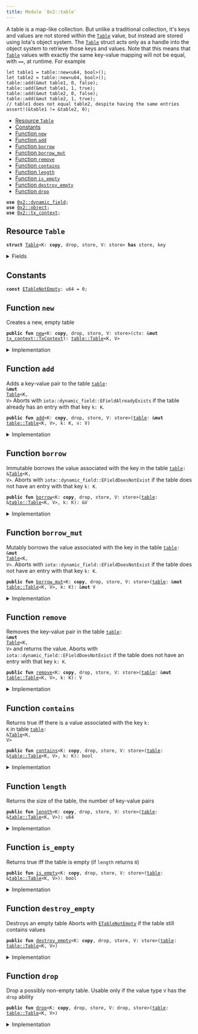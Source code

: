 ```yaml
---
title: Module `0x2::table`
---
```


A table is a map-like collection. But unlike a traditional collection, it's keys and values are
not stored within the <code><a href="../iota-framework/table.md#0x2_table_Table">Table</a></code> value, but instead are stored using Iota's object system. The
<code><a href="../iota-framework/table.md#0x2_table_Table">Table</a></code> struct acts only as a handle into the object system to retrieve those keys and values.
Note that this means that <code><a href="../iota-framework/table.md#0x2_table_Table">Table</a></code> values with exactly the same key-value mapping will not be
equal, with <code>==</code>, at runtime. For example
```
let table1 = table::new<u64, bool>();
let table2 = table::new<u64, bool>();
table::add(&mut table1, 0, false);
table::add(&mut table1, 1, true);
table::add(&mut table2, 0, false);
table::add(&mut table2, 1, true);
// table1 does not equal table2, despite having the same entries
assert!(&table1 != &table2, 0);
```


-  [Resource `Table`](#0x2_table_Table)
-  [Constants](#@Constants_0)
-  [Function `new`](#0x2_table_new)
-  [Function `add`](#0x2_table_add)
-  [Function `borrow`](#0x2_table_borrow)
-  [Function `borrow_mut`](#0x2_table_borrow_mut)
-  [Function `remove`](#0x2_table_remove)
-  [Function `contains`](#0x2_table_contains)
-  [Function `length`](#0x2_table_length)
-  [Function `is_empty`](#0x2_table_is_empty)
-  [Function `destroy_empty`](#0x2_table_destroy_empty)
-  [Function `drop`](#0x2_table_drop)


<pre><code><b>use</b> <a href="../iota-framework/dynamic_field.md#0x2_dynamic_field">0x2::dynamic_field</a>;
<b>use</b> <a href="../iota-framework/object.md#0x2_object">0x2::object</a>;
<b>use</b> <a href="../iota-framework/tx_context.md#0x2_tx_context">0x2::tx_context</a>;
</code></pre>



<a name="0x2_table_Table"></a>

## Resource `Table`



<pre><code><b>struct</b> <a href="../iota-framework/table.md#0x2_table_Table">Table</a>&lt;K: <b>copy</b>, drop, store, V: store&gt; <b>has</b> store, key
</code></pre>



<details>
<summary>Fields</summary>


<dl>
<dt>
<code>id: <a href="../iota-framework/object.md#0x2_object_UID">object::UID</a></code>
</dt>
<dd>
 the ID of this table
</dd>
<dt>
<code>size: u64</code>
</dt>
<dd>
 the number of key-value pairs in the table
</dd>
</dl>


</details>

<a name="@Constants_0"></a>

## Constants


<a name="0x2_table_ETableNotEmpty"></a>



<pre><code><b>const</b> <a href="../iota-framework/table.md#0x2_table_ETableNotEmpty">ETableNotEmpty</a>: u64 = 0;
</code></pre>



<a name="0x2_table_new"></a>

## Function `new`

Creates a new, empty table


<pre><code><b>public</b> <b>fun</b> <a href="../iota-framework/table.md#0x2_table_new">new</a>&lt;K: <b>copy</b>, drop, store, V: store&gt;(ctx: &<b>mut</b> <a href="../iota-framework/tx_context.md#0x2_tx_context_TxContext">tx_context::TxContext</a>): <a href="../iota-framework/table.md#0x2_table_Table">table::Table</a>&lt;K, V&gt;
</code></pre>



<details>
<summary>Implementation</summary>


<pre><code><b>public</b> <b>fun</b> <a href="../iota-framework/table.md#0x2_table_new">new</a>&lt;K: <b>copy</b> + drop + store, V: store&gt;(ctx: &<b>mut</b> TxContext): <a href="../iota-framework/table.md#0x2_table_Table">Table</a>&lt;K, V&gt; {
    <a href="../iota-framework/table.md#0x2_table_Table">Table</a> {
        id: <a href="../iota-framework/object.md#0x2_object_new">object::new</a>(ctx),
        size: 0,
    }
}
</code></pre>



</details>

<a name="0x2_table_add"></a>

## Function `add`

Adds a key-value pair to the table <code><a href="../iota-framework/table.md#0x2_table">table</a>: &<b>mut</b> <a href="../iota-framework/table.md#0x2_table_Table">Table</a>&lt;K, V&gt;</code>
Aborts with <code>iota::dynamic_field::EFieldAlreadyExists</code> if the table already has an entry with
that key <code>k: K</code>.


<pre><code><b>public</b> <b>fun</b> <a href="../iota-framework/table.md#0x2_table_add">add</a>&lt;K: <b>copy</b>, drop, store, V: store&gt;(<a href="../iota-framework/table.md#0x2_table">table</a>: &<b>mut</b> <a href="../iota-framework/table.md#0x2_table_Table">table::Table</a>&lt;K, V&gt;, k: K, v: V)
</code></pre>



<details>
<summary>Implementation</summary>


<pre><code><b>public</b> <b>fun</b> <a href="../iota-framework/table.md#0x2_table_add">add</a>&lt;K: <b>copy</b> + drop + store, V: store&gt;(<a href="../iota-framework/table.md#0x2_table">table</a>: &<b>mut</b> <a href="../iota-framework/table.md#0x2_table_Table">Table</a>&lt;K, V&gt;, k: K, v: V) {
    field::add(&<b>mut</b> <a href="../iota-framework/table.md#0x2_table">table</a>.id, k, v);
    <a href="../iota-framework/table.md#0x2_table">table</a>.size = <a href="../iota-framework/table.md#0x2_table">table</a>.size + 1;
}
</code></pre>



</details>

<a name="0x2_table_borrow"></a>

## Function `borrow`

Immutable borrows the value associated with the key in the table <code><a href="../iota-framework/table.md#0x2_table">table</a>: &<a href="../iota-framework/table.md#0x2_table_Table">Table</a>&lt;K, V&gt;</code>.
Aborts with <code>iota::dynamic_field::EFieldDoesNotExist</code> if the table does not have an entry with
that key <code>k: K</code>.


<pre><code><b>public</b> <b>fun</b> <a href="../iota-framework/table.md#0x2_table_borrow">borrow</a>&lt;K: <b>copy</b>, drop, store, V: store&gt;(<a href="../iota-framework/table.md#0x2_table">table</a>: &<a href="../iota-framework/table.md#0x2_table_Table">table::Table</a>&lt;K, V&gt;, k: K): &V
</code></pre>



<details>
<summary>Implementation</summary>


<pre><code><b>public</b> <b>fun</b> <a href="../iota-framework/table.md#0x2_table_borrow">borrow</a>&lt;K: <b>copy</b> + drop + store, V: store&gt;(<a href="../iota-framework/table.md#0x2_table">table</a>: &<a href="../iota-framework/table.md#0x2_table_Table">Table</a>&lt;K, V&gt;, k: K): &V {
    field::borrow(&<a href="../iota-framework/table.md#0x2_table">table</a>.id, k)
}
</code></pre>



</details>

<a name="0x2_table_borrow_mut"></a>

## Function `borrow_mut`

Mutably borrows the value associated with the key in the table <code><a href="../iota-framework/table.md#0x2_table">table</a>: &<b>mut</b> <a href="../iota-framework/table.md#0x2_table_Table">Table</a>&lt;K, V&gt;</code>.
Aborts with <code>iota::dynamic_field::EFieldDoesNotExist</code> if the table does not have an entry with
that key <code>k: K</code>.


<pre><code><b>public</b> <b>fun</b> <a href="../iota-framework/table.md#0x2_table_borrow_mut">borrow_mut</a>&lt;K: <b>copy</b>, drop, store, V: store&gt;(<a href="../iota-framework/table.md#0x2_table">table</a>: &<b>mut</b> <a href="../iota-framework/table.md#0x2_table_Table">table::Table</a>&lt;K, V&gt;, k: K): &<b>mut</b> V
</code></pre>



<details>
<summary>Implementation</summary>


<pre><code><b>public</b> <b>fun</b> <a href="../iota-framework/table.md#0x2_table_borrow_mut">borrow_mut</a>&lt;K: <b>copy</b> + drop + store, V: store&gt;(<a href="../iota-framework/table.md#0x2_table">table</a>: &<b>mut</b> <a href="../iota-framework/table.md#0x2_table_Table">Table</a>&lt;K, V&gt;, k: K): &<b>mut</b> V {
    field::borrow_mut(&<b>mut</b> <a href="../iota-framework/table.md#0x2_table">table</a>.id, k)
}
</code></pre>



</details>

<a name="0x2_table_remove"></a>

## Function `remove`

Removes the key-value pair in the table <code><a href="../iota-framework/table.md#0x2_table">table</a>: &<b>mut</b> <a href="../iota-framework/table.md#0x2_table_Table">Table</a>&lt;K, V&gt;</code> and returns the value.
Aborts with <code>iota::dynamic_field::EFieldDoesNotExist</code> if the table does not have an entry with
that key <code>k: K</code>.


<pre><code><b>public</b> <b>fun</b> <a href="../iota-framework/table.md#0x2_table_remove">remove</a>&lt;K: <b>copy</b>, drop, store, V: store&gt;(<a href="../iota-framework/table.md#0x2_table">table</a>: &<b>mut</b> <a href="../iota-framework/table.md#0x2_table_Table">table::Table</a>&lt;K, V&gt;, k: K): V
</code></pre>



<details>
<summary>Implementation</summary>


<pre><code><b>public</b> <b>fun</b> <a href="../iota-framework/table.md#0x2_table_remove">remove</a>&lt;K: <b>copy</b> + drop + store, V: store&gt;(<a href="../iota-framework/table.md#0x2_table">table</a>: &<b>mut</b> <a href="../iota-framework/table.md#0x2_table_Table">Table</a>&lt;K, V&gt;, k: K): V {
    <b>let</b> v = field::remove(&<b>mut</b> <a href="../iota-framework/table.md#0x2_table">table</a>.id, k);
    <a href="../iota-framework/table.md#0x2_table">table</a>.size = <a href="../iota-framework/table.md#0x2_table">table</a>.size - 1;
    v
}
</code></pre>



</details>

<a name="0x2_table_contains"></a>

## Function `contains`

Returns true iff there is a value associated with the key <code>k: K</code> in table <code><a href="../iota-framework/table.md#0x2_table">table</a>: &<a href="../iota-framework/table.md#0x2_table_Table">Table</a>&lt;K, V&gt;</code>


<pre><code><b>public</b> <b>fun</b> <a href="../iota-framework/table.md#0x2_table_contains">contains</a>&lt;K: <b>copy</b>, drop, store, V: store&gt;(<a href="../iota-framework/table.md#0x2_table">table</a>: &<a href="../iota-framework/table.md#0x2_table_Table">table::Table</a>&lt;K, V&gt;, k: K): bool
</code></pre>



<details>
<summary>Implementation</summary>


<pre><code><b>public</b> <b>fun</b> <a href="../iota-framework/table.md#0x2_table_contains">contains</a>&lt;K: <b>copy</b> + drop + store, V: store&gt;(<a href="../iota-framework/table.md#0x2_table">table</a>: &<a href="../iota-framework/table.md#0x2_table_Table">Table</a>&lt;K, V&gt;, k: K): bool {
    field::exists_with_type&lt;K, V&gt;(&<a href="../iota-framework/table.md#0x2_table">table</a>.id, k)
}
</code></pre>



</details>

<a name="0x2_table_length"></a>

## Function `length`

Returns the size of the table, the number of key-value pairs


<pre><code><b>public</b> <b>fun</b> <a href="../iota-framework/table.md#0x2_table_length">length</a>&lt;K: <b>copy</b>, drop, store, V: store&gt;(<a href="../iota-framework/table.md#0x2_table">table</a>: &<a href="../iota-framework/table.md#0x2_table_Table">table::Table</a>&lt;K, V&gt;): u64
</code></pre>



<details>
<summary>Implementation</summary>


<pre><code><b>public</b> <b>fun</b> <a href="../iota-framework/table.md#0x2_table_length">length</a>&lt;K: <b>copy</b> + drop + store, V: store&gt;(<a href="../iota-framework/table.md#0x2_table">table</a>: &<a href="../iota-framework/table.md#0x2_table_Table">Table</a>&lt;K, V&gt;): u64 {
    <a href="../iota-framework/table.md#0x2_table">table</a>.size
}
</code></pre>



</details>

<a name="0x2_table_is_empty"></a>

## Function `is_empty`

Returns true iff the table is empty (if <code>length</code> returns <code>0</code>)


<pre><code><b>public</b> <b>fun</b> <a href="../iota-framework/table.md#0x2_table_is_empty">is_empty</a>&lt;K: <b>copy</b>, drop, store, V: store&gt;(<a href="../iota-framework/table.md#0x2_table">table</a>: &<a href="../iota-framework/table.md#0x2_table_Table">table::Table</a>&lt;K, V&gt;): bool
</code></pre>



<details>
<summary>Implementation</summary>


<pre><code><b>public</b> <b>fun</b> <a href="../iota-framework/table.md#0x2_table_is_empty">is_empty</a>&lt;K: <b>copy</b> + drop + store, V: store&gt;(<a href="../iota-framework/table.md#0x2_table">table</a>: &<a href="../iota-framework/table.md#0x2_table_Table">Table</a>&lt;K, V&gt;): bool {
    <a href="../iota-framework/table.md#0x2_table">table</a>.size == 0
}
</code></pre>



</details>

<a name="0x2_table_destroy_empty"></a>

## Function `destroy_empty`

Destroys an empty table
Aborts with <code><a href="../iota-framework/table.md#0x2_table_ETableNotEmpty">ETableNotEmpty</a></code> if the table still contains values


<pre><code><b>public</b> <b>fun</b> <a href="../iota-framework/table.md#0x2_table_destroy_empty">destroy_empty</a>&lt;K: <b>copy</b>, drop, store, V: store&gt;(<a href="../iota-framework/table.md#0x2_table">table</a>: <a href="../iota-framework/table.md#0x2_table_Table">table::Table</a>&lt;K, V&gt;)
</code></pre>



<details>
<summary>Implementation</summary>


<pre><code><b>public</b> <b>fun</b> <a href="../iota-framework/table.md#0x2_table_destroy_empty">destroy_empty</a>&lt;K: <b>copy</b> + drop + store, V: store&gt;(<a href="../iota-framework/table.md#0x2_table">table</a>: <a href="../iota-framework/table.md#0x2_table_Table">Table</a>&lt;K, V&gt;) {
    <b>let</b> <a href="../iota-framework/table.md#0x2_table_Table">Table</a> { id, size } = <a href="../iota-framework/table.md#0x2_table">table</a>;
    <b>assert</b>!(size == 0, <a href="../iota-framework/table.md#0x2_table_ETableNotEmpty">ETableNotEmpty</a>);
    id.delete()
}
</code></pre>



</details>

<a name="0x2_table_drop"></a>

## Function `drop`

Drop a possibly non-empty table.
Usable only if the value type <code>V</code> has the <code>drop</code> ability


<pre><code><b>public</b> <b>fun</b> <a href="../iota-framework/table.md#0x2_table_drop">drop</a>&lt;K: <b>copy</b>, drop, store, V: drop, store&gt;(<a href="../iota-framework/table.md#0x2_table">table</a>: <a href="../iota-framework/table.md#0x2_table_Table">table::Table</a>&lt;K, V&gt;)
</code></pre>



<details>
<summary>Implementation</summary>


<pre><code><b>public</b> <b>fun</b> <a href="../iota-framework/table.md#0x2_table_drop">drop</a>&lt;K: <b>copy</b> + drop + store, V: drop + store&gt;(<a href="../iota-framework/table.md#0x2_table">table</a>: <a href="../iota-framework/table.md#0x2_table_Table">Table</a>&lt;K, V&gt;) {
    <b>let</b> <a href="../iota-framework/table.md#0x2_table_Table">Table</a> { id, size: _ } = <a href="../iota-framework/table.md#0x2_table">table</a>;
    id.delete()
}
</code></pre>



</details>
